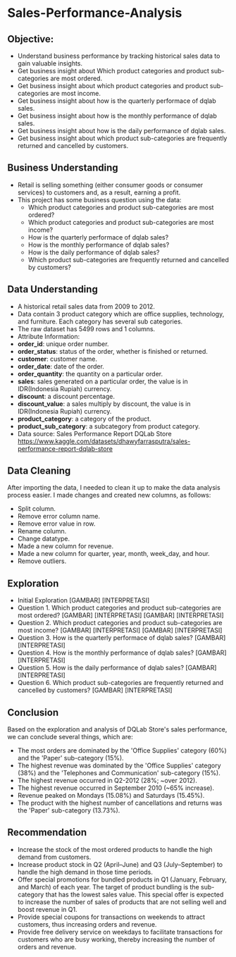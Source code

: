 # Sales-Performance-Analysis

## Objective:
- Understand business performance by tracking historical sales data to gain valuable insights.
- Get business insight about Which product categories and product sub-categories are most ordered.
- Get business insight about which product categories and product sub-categories are most income.
- Get business insight about how is the quarterly performace of dqlab sales.
- Get business insight about how is the monthly performance of dqlab sales.
- Get business insight about how is the daily performance of dqlab sales.
- Get business insight about which product sub-categories are frequently returned and cancelled by customers.

## Business Understanding
- Retail is selling something (either consumer goods or consumer services) to customers and, as a result, earning a profit.
- This project has some business question using the data:
	- Which product categories and product sub-categories are most ordered?
	- Which product categories and product sub-categories are most income?
	- How is the quarterly performace of dqlab sales?
	- How is the monthly performance of dqlab sales?
	- How is the daily performance of dqlab sales?
	- Which product sub-categories are frequently returned and cancelled by customers?

## Data Understanding
- A historical retail sales data from 2009 to 2012.
- Data contain 3 product category which are office supplies, technology, and furniture. Each category has several sub categories.
- The raw dataset has 5499 rows and 1 columns.
- Attribute Information:
- **order_id**: unique order number.
- **order_status**: status of the order, whether is finished or returned.
- **customer**: customer name.
- **order_date**: date of the order.
- **order_quantity**: the quantity on a particular order.
- **sales**: sales generated on a particular order, the value is in IDR(Indonesia Rupiah) currency.
- **discount**: a discount percentage.
- **discount_value**: a sales multiply by discount, the value is in IDR(Indonesia Rupiah) currency.
- **product_category**: a category of the product.
- **product_sub_category**: a subcategory from product category.
- Data source: Sales Performance Report DQLab Store https://www.kaggle.com/datasets/dhawyfarrasputra/sales-performance-report-dqlab-store

## Data Cleaning
After importing the data, I needed to clean it up to make the data analysis process easier. I made changes and created new columns, as follows:
- Split column.
- Remove error column name.
- Remove error value in row.
- Rename column.
- Change datatype.
- Made a new column for revenue.
- Made a new column for quarter, year, month, week_day, and hour.
- Remove outliers.

## Exploration
- Initial Exploration
[GAMBAR]
[INTERPRETASI]
- Question 1. Which product categories and product sub-categories are most ordered?
[GAMBAR]
[INTERPRETASI]
[GAMBAR]
[INTERPRETASI]  
- Question 2. Which product categories and product sub-categories are most income? 
[GAMBAR]
[INTERPRETASI]
[GAMBAR]
[INTERPRETASI] 
- Question 3. How is the quarterly performace of dqlab sales?
[GAMBAR]
[INTERPRETASI]
- Question 4. How is the monthly performance of dqlab sales?
[GAMBAR]
[INTERPRETASI]
- Question 5. How is the daily performance of dqlab sales?
[GAMBAR]
[INTERPRETASI]
- Question 6. Which product sub-categories are frequently returned and cancelled by customers?
[GAMBAR]
[INTERPRETASI]

## Conclusion
Based on the exploration and analysis of DQLab Store's sales performance, we can conclude several things, which are:
- The most orders are dominated by the 'Office Supplies' category (60%) and the 'Paper' sub-category (15%).
- The highest revenue was dominated by the 'Office Supplies' category (38%) and the 'Telephones and Communication' sub-category (15%).
- The highest revenue occurred in Q2-2012 (28%; ~over 2012).
- The highest revenue occurred in September 2010 (~65% increase).
- Revenue peaked on Mondays (15.08%) and Saturdays (15.45%).
- The product with the highest number of cancellations and returns was the 'Paper' sub-category (13.73%).

## Recommendation
- Increase the stock of the most ordered products to handle the high demand from customers.
- Increase product stock in Q2 (April–June) and Q3 (July–September) to handle the high demand in those time periods.
- Offer special promotions for bundled products in Q1 (January, February, and March) of each year. The target of product bundling is the sub-category that has the lowest sales value. This special offer is expected to increase the number of sales of products that are not selling well and boost revenue in Q1.
- Provide special coupons for transactions on weekends to attract customers, thus increasing orders and revenue.
- Provide free delivery service on weekdays to facilitate transactions for customers who are busy working, thereby increasing the number of orders and revenue.
